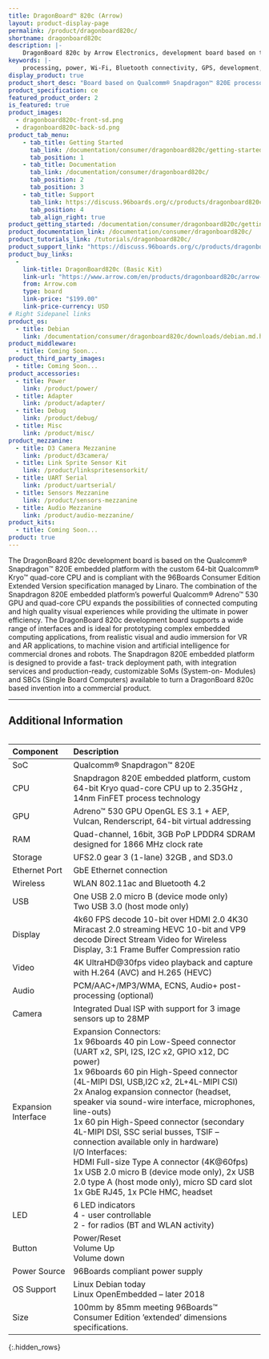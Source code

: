 ```yaml
---
title: DragonBoard™ 820c (Arrow)
layout: product-display-page
permalink: /product/dragonboard820c/
shortname: dragonboard820c
description: |-
    DragonBoard 820c by Arrow Electronics, development board based on the top-tier Qualcomm® Snapdragon™ 820E processor. Low-Cost Product Development Platform
keywords: |-
    processing, power, Wi-Fi, Bluetooth connectivity, GPS, development, board, mid-tier, Qualcomm, Snapdragon 410, processor, low cost, Product, Development, Platform
display_product: true
product_short_desc: "Board based on Qualcomm® Snapdragon™ 820E processor and it's the size of a credit card."
product_specification: ce
featured_product_order: 2
is_featured: true
product_images:
  - dragonboard820c-front-sd.png
  - dragonboard820c-back-sd.png
product_tab_menu:
    - tab_title: Getting Started
      tab_link: /documentation/consumer/dragonboard820c/getting-started/
      tab_position: 1
    - tab_title: Documentation
      tab_link: /documentation/consumer/dragonboard820c/
      tab_position: 2
      tab_position: 3
    - tab_title: Support
      tab_link: https://discuss.96boards.org/c/products/dragonboard820c/
      tab_position: 4
      tab_align_right: true
product_getting_started: /documentation/consumer/dragonboard820c/getting-started/
product_documentation_link: /documentation/consumer/dragonboard820c/
product_tutorials_link: /tutorials/dragonboard820c/
product_support_link: "https://discuss.96boards.org/c/products/dragonboard820c/"
product_buy_links:
  -
    link-title: DragonBoard820c (Basic Kit)
    link-url: "https://www.arrow.com/en/products/dragonboard820c/arrow-development-tools"
    from: Arrow.com
    type: board
    link-price: "$199.00"
    link-price-currency: USD
# Right Sidepanel links
product_os:
  - title: Debian
    link: /documentation/consumer/dragonboard820c/downloads/debian.md.html
product_middleware:
  - title: Coming Soon...
product_third_party_images:
  - title: Coming Soon...
product_accessories:
  - title: Power
    link: /product/power/
  - title: Adapter
    link: /product/adapter/
  - title: Debug
    link: /product/debug/
  - title: Misc
    link: /product/misc/
product_mezzanine:
  - title: D3 Camera Mezzanine
    link: /product/d3camera/
  - title: Link Sprite Sensor Kit
    link: /product/linkspritesensorkit/
  - title: UART Serial
    link: /product/uartserial/
  - title: Sensors Mezzanine
    link: /product/sensors-mezzanine
  - title: Audio Mezzanine
    link: /product/audio-mezzanine/
product_kits:
  - title: Coming Soon...
product: true
---
```

The DragonBoard 820c development board is based on the Qualcomm® Snapdragon™ 820E embedded
platform with the custom 64-bit Qualcomm® Kryo™ quad-core CPU and is compliant with the 96Boards
Consumer Edition Extended Version specification managed by Linaro. The combination of the
Snapdragon 820E embedded platform’s powerful Qualcomm® Adreno™ 530 GPU and quad-core CPU
expands the possibilities of connected computing and high quality visual experiences while providing the
ultimate in power efficiency. The DragonBoard 820c development board supports a wide range of
interfaces and is ideal for prototyping complex embedded computing applications, from realistic visual
and audio immersion for VR and AR applications, to machine vision and artificial intelligence for
commercial drones and robots. The Snapdragon 820E embedded platform is designed to provide a fast-
track deployment path, with integration services and production-ready, customizable SoMs (System-on-
Modules) and SBCs (Single Board Computers) available to turn a DragonBoard 820c based invention into
a commercial product.

***

## Additional Information
<div style="overflow-x:scroll;" markdown="1">


|   Component          |   Description                                                                  |
|:---------------------|:-------------------------------------------------------------------------------|
|  SoC                 | Qualcomm® Snapdragon™ 820E                                                     |
|  CPU                 | Snapdragon 820E embedded platform, custom 64-bit Kryo quad-core CPU up to 2.35GHz , 14nm FinFET process technology                                                  |
|  GPU                 | Adreno™ 530 GPU OpenGL ES 3.1 + AEP, Vulcan, Renderscript, 64-bit virtual addressing                                                                                  |
|  RAM                 | Quad-channel, 16bit, 3GB PoP LPDDR4 SDRAM designed for 1866 MHz clock rate                                              |
|  Storage             | UFS2.0 gear 3 (1-lane) 32GB , and SD3.0                                              |
|  Ethernet Port       | GbE Ethernet connection                                                        |
|  Wireless            | WLAN 802.11ac and Bluetooth 4.2                                                |
|  USB                 | One USB 2.0 micro B (device mode only)<br>Two USB 3.0 (host mode only)                                                                 |
|  Display             | 4k60 FPS decode 10-bit over HDMI 2.0 4K30<br>Miracast 2.0 streaming HEVC 10-bit and VP9<br>decode Direct Stream Video for Wireless<br>Display, 3:1 Frame Buffer Compression ratio       |
|  Video               | 4K UltraHD@30fps video playback and capture with H.264 (AVC) and H.265 (HEVC)  |
|  Audio               | PCM/AAC+/MP3/WMA, ECNS, Audio+ post-processing (optional)                      |
|  Camera              | Integrated Dual ISP with support for 3 image sensors up to 28MP                |
|  Expansion Interface | Expansion Connectors:<br>1x 96boards 40 pin Low-Speed connector (UART x2, SPI, I2S, I2C x2, GPIO x12, DC power)<br>1x 96boards 60 pin High-Speed connector (4L-MIPI DSI, USB,I2C x2, 2L+4L-MIPI CSI)<br>2x Analog expansion connector (headset, speaker via sound-wire interface, microphones, line-outs)<br>1x 60 pin High-Speed connector (secondary 4L-MIPI DSI, SSC serial busses, TSIF – connection available only in hardware)<br>I/O Interfaces:<br>HDMI Full-size Type A connector (4K@60fps)<br>1x USB 2.0 micro B (device mode only), 2x USB 2.0 type A (host mode only), micro SD card slot<br>1x GbE RJ45, 1x PCIe HMC, headset                                                |
|  LED                 | 6 LED indicators<br>4 - user controllable<br>2 - for radios (BT and WLAN activity) |
|  Button              | Power/Reset<br>Volume Up<br>Volume down                                                                   |
|  Power Source        | 96Boards compliant power supply                  |
|  OS Support          | Linux Debian today<br>Linux OpenEmbedded – later 2018                          |
|  Size                | 100mm by 85mm meeting 96Boards™ Consumer Edition ’extended’ dimensions specifications.               |


{:.hidden_rows}

</div>
